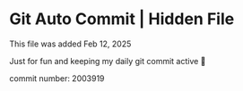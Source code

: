 # Git Auto Commit | Hidden File

This file was added Feb 12, 2025

Just for fun and keeping my daily git commit active 🤪

commit number: 2003919
